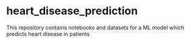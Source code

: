 # heart_disease_prediction
This repository contains notebooks and datasets for a ML model which predicts heart disease in patients
